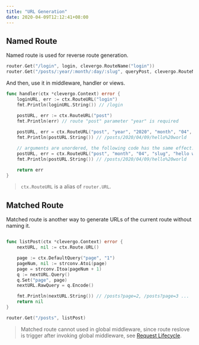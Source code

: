 ```yaml
---
title: "URL Generation"
date: 2020-04-09T12:12:41+08:00
---
```


## Named Route

Named route is used for reverse route generation.

```go
router.Get("/login", login, clevergo.RouteName("login"))
router.Get("/posts/:year/:month/:day/:slug", queryPost, clevergo.RouteName("post"))
```

And then, use it in middleware, handler or views.

```go
func handler(ctx *clevergo.Context) error {
    loginURL, err := ctx.RouteURL("login")
    fmt.Println(loginURL.String()) // /login

    postURL, err := ctx.RouteURL("post")
	fmt.Println(err) // route "post" parameter "year" is required
    
    postURL, err = ctx.RouteURL("post", "year", "2020", "month", "04", "day", "09", "slug", "hello world")
    fmt.Println(postURL.String()) // /posts/2020/04/09/hello%20world

    // arguments are unordered, the following code has the same effect.
    postURL, err = ctx.RouteURL("post", "month", "04", "slug", "hello world", "day", "09", "year", "2020")
    fmt.Println(postURL.String()) // /posts/2020/04/09/hello%20world

    return err
}
```

> `ctx.RouteURL` is a alias of `router.URL`.

## Matched Route

Matched route is another way to generate URLs of the current route without naming it.

```go

func listPost(ctx *clevergo.Context) error {
	nextURL, nil := ctx.Route.URL()

	page := ctx.DefaultQuery("page", "1")
	pageNum, nil := strconv.Atoi(page)
	page = strconv.Itoa(pageNum + 1)
	q := nextURL.Query()
	q.Set("page", page)
	nextURL.RawQuery = q.Encode()

	fmt.Println(nextURL.String()) // /posts?page=2, /posts?page=3 ...
	return nil
}

router.Get("/posts", listPost)
```

> Matched route cannot used in global middleware, since route reslove is trigger after invoking global middleware, see [Request Lifecycle](/docs/concepts/request-lifecycle).

